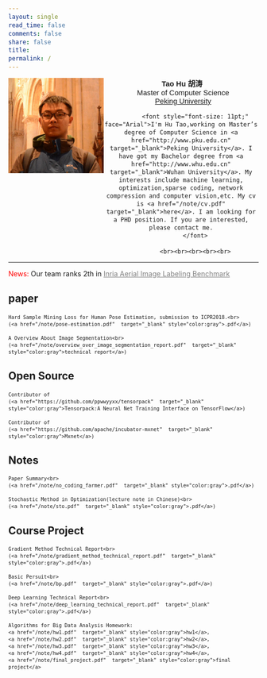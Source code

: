 ```yaml
---
layout: single
read_time: false
comments: false
share: false
title: 
permalink: /
---
```




<div>
<div style="float:left;width:38%">
<img src="/assets/images/avatar.jpg"
                  border="0">
</div>

<div style="text-align:center" style="float:left;width:60%"> 
<font style="font-size: 11pt;" face="Arial"><b>&nbsp;Tao Hu <span
                  lang="zh-cn">胡涛</span></b></font> <br>
<font style="font-size: 11pt;" face="Arial">&nbsp;
                Master of Computer Science</font>  <br>
<font style="font-size: 11pt;" face="Arial">&nbsp;
                <a href="http://www.pku.edu.cn" target="_blank">Peking University</a></font>    <br>                 
            
            <font style="font-size: 11pt;" face="Arial">I'm Hu Tao,working on Master’s degree of Computer Science in <a href="http://www.pku.edu.cn" target="_blank">Peking University</a>. I have got my Bachelor degree from <a href="http://www.whu.edu.cn" target="_blank">Wuhan University</a>. My interests include machine learning, optimization,sparse coding, network compression and computer vision,etc. My cv is <a href="/note/cv.pdf" target="_blank">here</a>. I am looking for a PHD position. If you are interested, please contact me.
            </font>
            
            <br><br><br><br><br>
 </div>
</div>
 <div class="clearfix"> </div>
 

---

<span style="color:red">News:</span> Our team ranks 2th in <a href="https://project.inria.fr/aerialimagelabeling/leaderboard/"  target="_blank" style="color:gray">Inria Aerial Image Labeling Benchmark</a>

##  paper

>  <small>
    Hard Sample Mining Loss for Human Pose Estimation, submission to ICPR2018.<br>
    (<a href="/note/pose-estimation.pdf"  target="_blank" style="color:gray">.pdf</a>)
</small>

> <small>
    A Overview About Image Segmentation<br>
    (<a href="/note/overview_over_image_segmentation_report.pdf"  target="_blank" style="color:gray">technical report</a>)
</small>


##  Open Source

>  <small>
    Contributor of 
    (<a href="https://github.com/ppwwyyxx/tensorpack"  target="_blank" style="color:gray">Tensorpack:A Neural Net Training Interface on TensorFlow</a>)
</small>

>  <small>
    Contributor of 
    (<a href="https://github.com/apache/incubator-mxnet"  target="_blank" style="color:gray">Mxnet</a>)
</small>

##  Notes

> <small>
    Paper Summary<br>
    (<a href="/note/no_coding_farmer.pdf"  target="_blank" style="color:gray">.pdf</a>)
</small>

> <small>
    Stochastic Method in Optimization(lecture note in Chinese)<br>
    (<a href="/note/sto.pdf"  target="_blank" style="color:gray">.pdf</a>)
</small>


## Course Project

> <small>
    Gradient Method Technical Report<br>
    (<a href="/note/gradient_method_technical_report.pdf"  target="_blank" style="color:gray">.pdf</a>)
</small>




> <small>
    Basic Persuit<br>
    (<a href="/note/bp.pdf"  target="_blank" style="color:gray">.pdf</a>)
</small>

> <small>
    Deep Learning Technical Report<br>
    (<a href="/note/deep_learning_technical_report.pdf"  target="_blank" style="color:gray">.pdf</a>)
</small>

> <small>
    Algorithms for Big Data Analysis Homework: 
    <a href="/note/hw1.pdf"  target="_blank" style="color:gray">hw1</a>,
    <a href="/note/hw2.pdf"  target="_blank" style="color:gray">hw2</a>,
    <a href="/note/hw3.pdf"  target="_blank" style="color:gray">hw3</a>,
    <a href="/note/hw4.pdf"  target="_blank" style="color:gray">hw4</a>,
    <a href="/note/final_project.pdf"  target="_blank" style="color:gray">final project</a>
</small>



    




